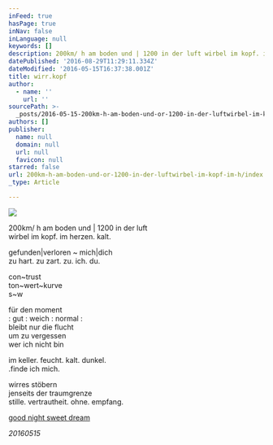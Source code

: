 ```yaml
---
inFeed: true
hasPage: true
inNav: false
inLanguage: null
keywords: []
description: 200km/ h am boden und | 1200 in der luft wirbel im kopf. im herzen. kalt.
datePublished: '2016-08-29T11:29:11.334Z'
dateModified: '2016-05-15T16:37:38.001Z'
title: wirr.kopf
author:
  - name: ''
    url: ''
sourcePath: >-
  _posts/2016-05-15-200km-h-am-boden-und-or-1200-in-der-luftwirbel-im-kopf-im-h.md
authors: []
publisher:
  name: null
  domain: null
  url: null
  favicon: null
starred: false
url: 200km-h-am-boden-und-or-1200-in-der-luftwirbel-im-kopf-im-h/index.html
_type: Article

---
```

![](https://s3-us-west-2.amazonaws.com/the-grid-img/p/cc6306aa1524c26ba5406c5736e50d5a16dad71e.jpg)

200km/ h am boden und | 1200 in der luft  
wirbel im kopf. im herzen. kalt.

gefunden|verloren ~ mich|dich  
zu hart. zu zart. zu. ich. du.

con~trust  
ton~wert~kurve  
s~w

für den moment  
: gut : weich : normal :  
bleibt nur die flucht  
um zu vergessen  
wer ich nicht bin

im keller. feucht. kalt. dunkel.  
.finde ich mich.

wirres stöbern  
jenseits der traumgrenze  
stille. vertrautheit. ohne. empfang.

[good night sweet dream][0]

_20160515_

[0]: https://www.youtube.com/watch?v=_VG_zGIss8c